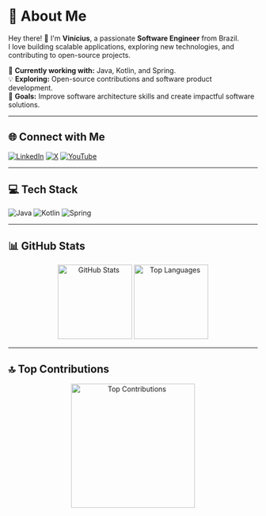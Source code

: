 # 💫 About Me
Hey there! 👋 I'm **Vinícius**, a passionate **Software Engineer** from Brazil.  
I love building scalable applications, exploring new technologies, and contributing to open-source projects.  

🚀 **Currently working with:** Java, Kotlin, and Spring.  
💡 **Exploring:** Open-source contributions and software product development.  
🎯 **Goals:** Improve software architecture skills and create impactful software solutions.  

---

## 🌐 Connect with Me  
[![LinkedIn](https://img.shields.io/badge/LinkedIn-%230077B5.svg?style=for-the-badge&logo=linkedin&logoColor=white)](https://linkedin.com/in/rs-vinicius) 
[![X](https://img.shields.io/badge/X-%23000000.svg?style=for-the-badge&logo=X&logoColor=white)](https://x.com/rsvinicius_dev) 
[![YouTube](https://img.shields.io/badge/YouTube-%23FF0000.svg?style=for-the-badge&logo=YouTube&logoColor=white)](https://youtube.com/@rsvini)  

---

## 💻 Tech Stack  
![Java](https://img.shields.io/badge/java-%23ED8B00.svg?style=for-the-badge&logo=openjdk&logoColor=white) 
![Kotlin](https://img.shields.io/badge/kotlin-%237F52FF.svg?style=for-the-badge&logo=kotlin&logoColor=white) 
![Spring](https://img.shields.io/badge/spring-%236DB33F.svg?style=for-the-badge&logo=spring&logoColor=white)  

---

## 📊 GitHub Stats
<div align="center">
  <img src="https://github-readme-stats.vercel.app/api?username=rsvinicius&show_icons=true&count_private=true&theme=default&hide_border=false" height="150" alt="GitHub Stats" />
  <img src="https://github-readme-stats.vercel.app/api/top-langs?username=rsvinicius&layout=compact&langs_count=6&theme=default&hide_border=false" height="150" alt="Top Languages" />
</div>

---

## 🔝 Top Contributions
<div align="center">
  <img src="https://github-contributor-stats.vercel.app/api?username=rsvinicius&limit=5&theme=default_repocard&combine_all_yearly_contributions=true" height="250" alt="Top Contributions" />
</div>
